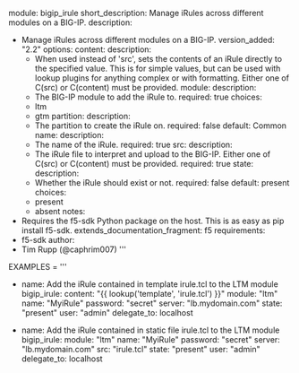 module: bigip_irule
short_description: Manage iRules across different modules on a BIG-IP.
description:
  - Manage iRules across different modules on a BIG-IP.
version_added: "2.2"
options:
  content:
    description:
      - When used instead of 'src', sets the contents of an iRule directly to
        the specified value. This is for simple values, but can be used with
        lookup plugins for anything complex or with formatting. Either one
        of C(src) or C(content) must be provided.
  module:
    description:
      - The BIG-IP module to add the iRule to.
    required: true
    choices:
      - ltm
      - gtm
  partition:
    description:
      - The partition to create the iRule on.
    required: false
    default: Common
  name:
    description:
      - The name of the iRule.
    required: true
  src:
    description:
      - The iRule file to interpret and upload to the BIG-IP. Either one
        of C(src) or C(content) must be provided.
    required: true
  state:
    description:
      - Whether the iRule should exist or not.
    required: false
    default: present
    choices:
      - present
      - absent
notes:
  - Requires the f5-sdk Python package on the host. This is as easy as
    pip install f5-sdk.
extends_documentation_fragment: f5
requirements:
  - f5-sdk
author:
  - Tim Rupp (@caphrim007)
'''

EXAMPLES = '''
- name: Add the iRule contained in template irule.tcl to the LTM module
  bigip_irule:
      content: "{{ lookup('template', 'irule.tcl') }}"
      module: "ltm"
      name: "MyiRule"
      password: "secret"
      server: "lb.mydomain.com"
      state: "present"
      user: "admin"
  delegate_to: localhost

- name: Add the iRule contained in static file irule.tcl to the LTM module
  bigip_irule:
      module: "ltm"
      name: "MyiRule"
      password: "secret"
      server: "lb.mydomain.com"
      src: "irule.tcl"
      state: "present"
      user: "admin"
  delegate_to: localhost
